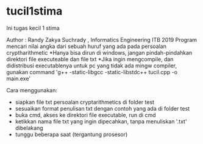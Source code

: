 # tucil1stima
Ini tugas kecil 1 stima

Author : Randy Zakya Suchrady , Informatics Engineering ITB 2019
Program mencari nilai angka dari sebuah huruf yang ada pada persoalan cryptharithmetic
*Hanya bisa dirun di windows, jangan pindah-pindahkan direktori file executeable dan file txt
*Jika ingin mengcompile, dan didistribusi executablenya untuk pc yang tidak ada mingw compiler, gunakan command 'g++ -static-libgcc -static-libstdc++ tucil.cpp -o main.exe'


Cara menggunakan:
  - siapkan file txt persoalan cryptarithmetics di folder test
  - sesuaikan format penulisan txt dengan contoh yang ada di folder test
  - buka cmd, akses ke direktori file executable, run di cmd
  - ketikkan nama file txt yang ingin dipecahkan, tanpa menuliskan '.txt' dibelakang
  - tunggu beberapa saat (tergantung prosesor)
